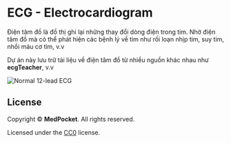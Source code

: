 # ECG - Electrocardiogram
Điện tâm đồ là đồ thị ghi lại những thay đổi dòng điện trong tim.
Nhờ điện tâm đồ mà có thể phát hiện các bệnh lý về tim như rối loạn nhịp tim, suy tim, nhồi máu cơ tim, v.v

Dự án này lưu trữ tài liệu về điện tâm đồ từ nhiều nguồn khác nhau như **ecgTeacher**, v.v

![Normal 12-lead ECG](https://user-images.githubusercontent.com/27698189/95661159-5c16f200-0b57-11eb-9d9b-c105dfa7dfd2.png)

## License
Copyright &copy; **MedPocket**. All rights reserved.

Licensed under the [CC0](LICENSE) license.
